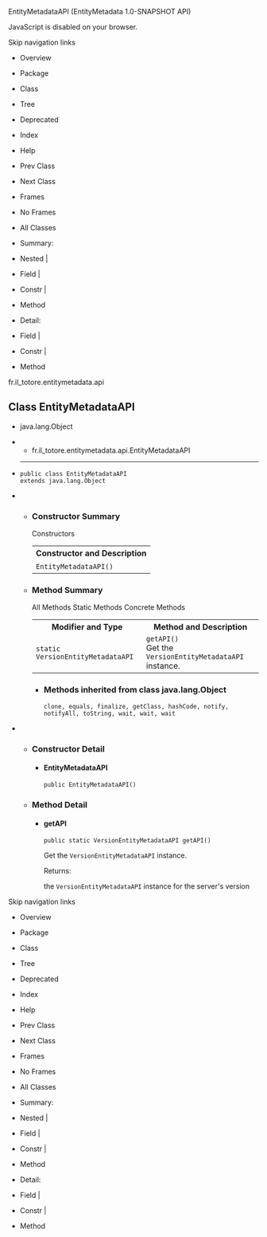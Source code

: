 EntityMetadataAPI (EntityMetadata 1.0-SNAPSHOT API)

JavaScript is disabled on your browser.

Skip navigation links

 *  Overview
 *  Package
 *  Class
 *  Tree
 *  Deprecated
 *  Index
 *  Help

 *  Prev Class
 *  Next Class

 *  Frames
 *  No Frames

 *  All Classes

 *  Summary:
 *  Nested |
 *  Field |
 *  Constr |
 *  Method

 *  Detail:
 *  Field |
 *  Constr |
 *  Method

fr.il\_totore.entitymetadata.api

## Class EntityMetadataAPI ##

 *  java.lang.Object
 *   *  fr.il\_totore.entitymetadata.api.EntityMetadataAPI

 *  --------------------
    
      
    
    
        public class EntityMetadataAPI
        extends java.lang.Object

 *   *  ### Constructor Summary ###
        
        <table> 
         <span>Constructors</span>
         <span>&nbsp;</span> 
         <tbody>
          <tr> 
           <th>Constructor and Description</th> 
          </tr> 
          <tr> 
           <td><code><span><a rel="nofollow">EntityMetadataAPI</a></span>()</code>&nbsp;</td> 
          </tr> 
         </tbody>
        </table>
    
     *  ### Method Summary ###
        
        <table> 
         <span><span>All Methods</span><span>&nbsp;</span></span>
         <span><span><a rel="nofollow">Static Methods</a></span><span>&nbsp;</span></span>
         <span><span><a rel="nofollow">Concrete Methods</a></span><span>&nbsp;</span></span> 
         <tbody>
          <tr> 
           <th>Modifier and Type</th> 
           <th>Method and Description</th> 
          </tr> 
          <tr> 
           <td><code>static <a title="interface in fr.il_totore.entitymetadata.api" rel="nofollow">VersionEntityMetadataAPI</a></code></td> 
           <td><code><span><a rel="nofollow">getAPI</a></span>()</code> 
            <div>
             Get the 
             <a title="interface in fr.il_totore.entitymetadata.api" rel="nofollow"><code>VersionEntityMetadataAPI</code></a> instance.
            </div> </td> 
          </tr> 
         </tbody>
        </table>
        
         *  ### Methods inherited from class java.lang.Object ###
            
            `clone, equals, finalize, getClass, hashCode, notify, notifyAll, toString, wait, wait, wait`

 *   *  ### Constructor Detail ###
        
         *  #### EntityMetadataAPI ####
            
                public EntityMetadataAPI()
    
     *  ### Method Detail ###
        
         *  #### getAPI ####
            
                public static VersionEntityMetadataAPI getAPI()
            
            Get the `VersionEntityMetadataAPI` instance.
            
            Returns:
            
            the `VersionEntityMetadataAPI` instance for the server's version

Skip navigation links

 *  Overview
 *  Package
 *  Class
 *  Tree
 *  Deprecated
 *  Index
 *  Help

 *  Prev Class
 *  Next Class

 *  Frames
 *  No Frames

 *  All Classes

 *  Summary:
 *  Nested |
 *  Field |
 *  Constr |
 *  Method

 *  Detail:
 *  Field |
 *  Constr |
 *  Method